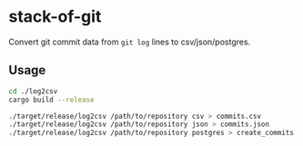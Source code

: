 # stack-of-git

Convert git commit data from `git log` lines to csv/json/postgres.

## Usage

```bash
cd ./log2csv
cargo build --release

./target/release/log2csv /path/to/repository csv > commits.csv
./target/release/log2csv /path/to/repository json > commits.json
./target/release/log2csv /path/to/repository postgres > create_commits.sql
```
